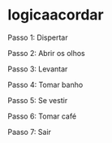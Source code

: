 ﻿# logicaacordar


Passo 1: Dispertar

Passo 2: Abrir os olhos 

Passo 3: Levantar

Passo 4: Tomar banho

Passo 5: Se vestir

Passo 6: Tomar café

Paaso 7: Sair
